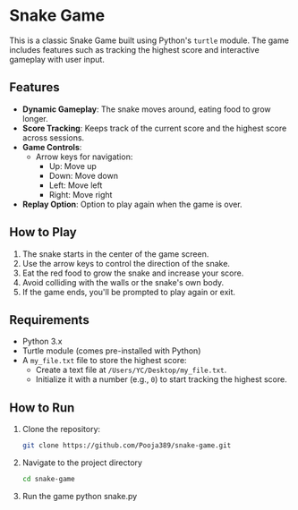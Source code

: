 ﻿# Snake Game

This is a classic Snake Game built using Python's `turtle` module. The game includes features such as tracking the highest score and interactive gameplay with user input.

## Features
- **Dynamic Gameplay**: The snake moves around, eating food to grow longer.
- **Score Tracking**: Keeps track of the current score and the highest score across sessions.
- **Game Controls**:
  - Arrow keys for navigation:
    - Up: Move up
    - Down: Move down
    - Left: Move left
    - Right: Move right
- **Replay Option**: Option to play again when the game is over.

## How to Play
1. The snake starts in the center of the game screen.
2. Use the arrow keys to control the direction of the snake.
3. Eat the red food to grow the snake and increase your score.
4. Avoid colliding with the walls or the snake's own body.
5. If the game ends, you'll be prompted to play again or exit.

## Requirements
- Python 3.x
- Turtle module (comes pre-installed with Python)
- A `my_file.txt` file to store the highest score:
  - Create a text file at `/Users/YC/Desktop/my_file.txt`.
  - Initialize it with a number (e.g., `0`) to start tracking the highest score.

## How to Run
1. Clone the repository:
   ```bash
   git clone https://github.com/Pooja389/snake-game.git
2. Navigate to the project directory
   ```bash
   cd snake-game
   ```
4. Run the game
   python snake.py     
